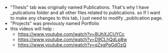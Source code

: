 - "Thesis" tab was originally named Publications. That's why I have _pulications folder and all other files related to publications. so If I want to make any changes to this tab, I just need to modify _publication page.
- "Projects" was previously named Portfolio
- this videos will help :
  - https://www.youtube.com/watch?v=8lJhXJCUYCc
  - https://www.youtube.com/watch?v=D9CLhQdLp8w
  - https://www.youtube.com/watch?v=qZsgPgGdOzQ
